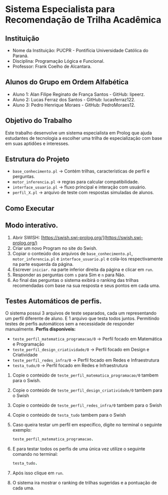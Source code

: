 # Sistema Especialista para Recomendação de Trilha Acadêmica

## Instituição 
- Nome da Instituição: PUCPR - Pontifícia Universidade Católica do Paraná.
- Disciplina: Programação Lógica e Funcional.
- Professor: Frank Coelho de Alcantara.

## Alunos do Grupo em Ordem Alfabética
- Aluno 1: Alan Filipe Reginato de França Santos - GitHub: lipeerz.
- Aluno 2: Lucas Ferraz dos Santos - GitHub: lucasferraz122.
- Aluno 3: Pedro Henrique Moraes - GitHub: PedroMoraes12.

## Objetivo do Trabalho

Este trabalho desenvolve um sistema especialista em Prolog que ajuda estudantes de tecnologia a escolher uma trilha de especialização com base em suas aptidões e interesses.

## Estrutura do Projeto
- `base_conhecimento.pl` → Contém trilhas, características de perfil e perguntas.
- `motor_inferencia.pl` → regras para calcular compatibilidade.
- `interface_usuario.pl` → fluxo principal e interação com usuário.
- `perfil_X.pl` → arquivo de teste com respostas simuladas de alunos.

## Como Executar
## **Modo interativo.**
   
  1. Abrir SWISH: [https://swish.swi-prolog.org/](https://swish.swi-prolog.org/)
  2. Criar um novo Program no site do Swish.
  3. Copiar o conteúdo dos arquivos de `base_conhecimento.pl`, `motor_inferencia.pl` e `interface_usuario.pl` e cola-los respectivamente na parte esquerda da página.
  4. Escrever `iniciar.` na parte inferior direita da página e clicar em `run`.
  5. Responder as perguntas com `s` para Sim e `n` para Não.
  6. Ao final das perguntas o sistema exibirá o ranking das trilhas recomendadas com base na sua resposta e seus pontos em cada uma.
     
## **Testes Automáticos de perfis.**
   
O sistema possui 3 arquivos de teste separados, cada um representando um perfil diferente de aluno.
E 1 arquivo que testa todos juntos.
Permitindo testes de perfis automáticos sem a necessidade de responder manualmente.
**Perfis disponíveis:**
   - `teste_perfil_matematica_programacao/0` → Perfil focado em Matemática e Programação
   - `teste_perfil_design_criatividade/0` → Perfil focado em Design e Criatividade
   - `teste_perfil_redes_infra/0` → Perfil focado em Redes e Infraestrutura
   - `testa_tudo/0` → Perfil focado em Redes e Infraestrutura

1. Copie o conteúdo de `teste_perfil_matematica_programacao/0` tambem para o Swish.
2. Copie o conteúdo de `teste_perfil_design_criatividade/0` tambem para o Swish
3. Copie o conteúdo de `teste_perfil_redes_infra/0` tambem para o Swish
4. Copie o conteúdo de `testa_tudo` tambem para o Swish
   
5. Caso queira testar um perfil em específico, digite no terminal o seguinte exemplo:
   ```prolog
   teste_perfil_matematica_programacao.
4. E para testar todos os perfis de uma única vez utilize o seguinte comando no terminal:
   ```prolog
   testa_tudo.
5. Após isso clique em `run`.
6. O sistema ira mostrar o ranking de trilhas sugeridas e a pontuação de cada uma.
